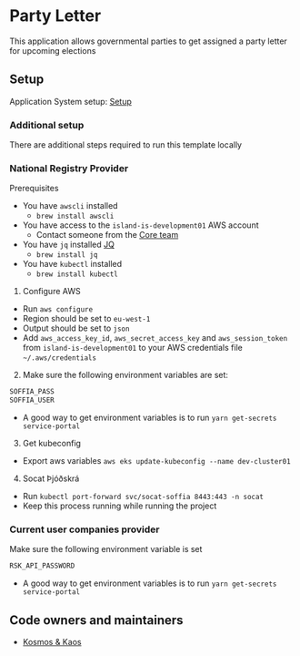 # Party Letter

This application allows governmental parties to get assigned a party letter for upcoming elections

## Setup

Application System setup: [Setup](https://github.com/island-is/island.is/tree/main/apps/application-system)

### Additional setup

There are additional steps required to run this template locally

### National Registry Provider

Prerequisites

- You have `awscli` installed
  - `brew install awscli`
- You have access to the `island-is-development01` AWS account
  - Contact someone from the [Core team](https://github.com/orgs/island-is/teams/core)
- You have `jq` installed [JQ](https://stedolan.github.io/jq/)
  - `brew install jq`
- You have `kubectl` installed
  - `brew install kubectl`

1. Configure AWS

- Run `aws configure`
- Region should be set to `eu-west-1`
- Output should be set to `json`
- Add `aws_access_key_id`, `aws_secret_access_key` and `aws_session_token` from `island-is-development01` to your AWS credentials file `~/.aws/credentials`

2. Make sure the following environment variables are set:
  ```bash
  SOFFIA_PASS
  SOFFIA_USER
  ```
- A good way to get environment variables is to run `yarn get-secrets service-portal`

3. Get kubeconfig

- Export aws variables `aws eks update-kubeconfig --name dev-cluster01`

4. Socat Þjóðskrá

- Run `kubectl port-forward svc/socat-soffia 8443:443 -n socat`
- Keep this process running while running the project

### Current user companies provider

Make sure the following environment variable is set
```bash
RSK_API_PASSWORD
```
- A good way to get environment variables is to run `yarn get-secrets service-portal`


## Code owners and maintainers

- [Kosmos & Kaos](https://github.com/orgs/island-is/teams/kosmos-kaos)